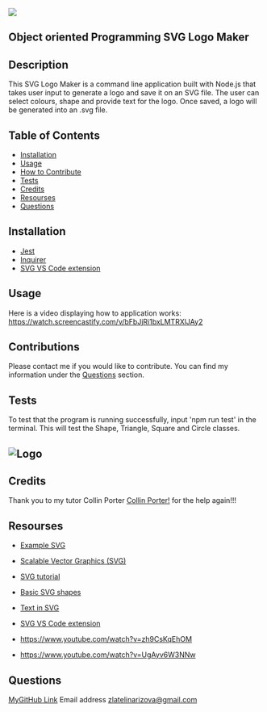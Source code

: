 ![](https://img.shields.io/badge/license-MIT-blue)

## Object oriented Programming SVG Logo Maker


## Description
This SVG Logo Maker is a command line application built with Node.js that takes user input to generate a logo and save it on an SVG file. The user can select colours, shape and provide text for the logo. Once saved, a logo will be generated into an .svg file.

## Table of Contents 

- [Installation](#installation)
- [Usage](#usage)
- [How to Contribute](#contributions)
- [Tests](#tests)
- [Credits](#credits)
- [Resourses](#resourses)
- [Questions](#questions)

## Installation
- [Jest](https://www.npmjs.com/package/jest)
- [Inquirer](https://www.npmjs.com/package/inquirer/v/8.2.4)
- [SVG VS Code extension](https://marketplace.visualstudio.com/items?itemName=jock.svg)

## Usage 
Here is a video displaying how to application works:
https://watch.screencastify.com/v/bFbJjRi1bxLMTRXlJAy2

## Contributions

Please contact me if you would like to contribute. You can find my information under the [Questions](#questions) section. 

## Tests 

To test that the program is running successfully, input 'npm run test' in the terminal. This  will test the Shape, Triangle, Square and Circle classes. 

## ![Logo](./)


## Credits 

Thank you to my tutor Collin Porter [Collin Porter!](https://github.com/portercol) for the help again!!!

## Resourses
* [Example SVG](https://static.fullstack-bootcamp.com/fullstack-ground/module-10/circle.svg)

* [Scalable Vector Graphics (SVG)](https://en.wikipedia.org/wiki/Scalable_Vector_Graphics)

* [SVG tutorial](https://developer.mozilla.org/en-US/docs/Web/SVG/Tutorial)

* [Basic SVG shapes](https://developer.mozilla.org/en-US/docs/Web/SVG/Tutorial/Basic_Shapes)

* [Text in SVG](https://developer.mozilla.org/en-US/docs/Web/SVG/Tutorial/Texts)

* [SVG VS Code extension](https://marketplace.visualstudio.com/items?itemName=jock.svg)

* https://www.youtube.com/watch?v=zh9CsKqEhOM

* https://www.youtube.com/watch?v=UgAyv6W3NNw

## Questions 

[MyGitHub Link](https://github.com/Goldie369) 
Email address zlatelinarizova@gmail.com
